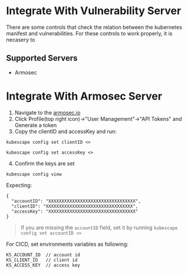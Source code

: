 # Integrate With Vulnerability Server

There are some controls that check the relation between the kubernetes manifest and vulnerabilities.
For these controls to work properly, it is necasery to 
## Supported Servers
* Armosec

# Integrate With Armosec Server

1. Navigate to the [armosec.io](https://portal.armo.cloud/)
2. Click Profile(top right icon)->"User Management"->"API Tokens" and Generate a token
3. Copy the clientID and accessKey and run:
```
kubescape config set clientID <>
```
```
kubescape config set accessKey <>
```
4. Confirm the keys are set
```
kubescape config view
```
Expecting:
```
{
  "accountID": "XXXXXXXXXXXXXXXXXXXXXXXXXXXXXXXXX",
  "clientID": "XXXXXXXXXXXXXXXXXXXXXXXXXXXXXXXXX",
  "accessKey": "XXXXXXXXXXXXXXXXXXXXXXXXXXXXXXXXX"
}
```
> If you are missing the `accountID` field, set it by running `kubescape config set accountID <>`

For CICD, set environments variables as following:
```
KS_ACCOUNT_ID  // account id
KS_CLIENT_ID   // client id
KS_ACCESS_KEY  // access key
```